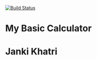 [![Build Status](https://travis-ci.org/jankikhatri/BasicCalculator.svg?branch=master)](https://travis-ci.org/jankikhatri/BasicCalculator)
# My Basic Calculator
# Janki Khatri
